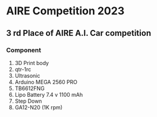 # AIRE Competition 2023
## 3 rd Place of AIRE A.I. Car competition
### Component 
1. 3D Print body
2. qtr-1rc
3. Ultrasonic
4. Arduino MEGA 2560 PRO
5. TB6612FNG
6. Lipo Battery 7.4 v 1100 mAh
7. Step Down
8. GA12-N20 (1K rpm)
